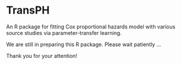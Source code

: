 # TransPH
An R package for fitting Cox proportional hazards model with various source studies via parameter-transfer learning.

We are still in preparing this R package. Please wait patiently ... 

Thank you for your attention!
